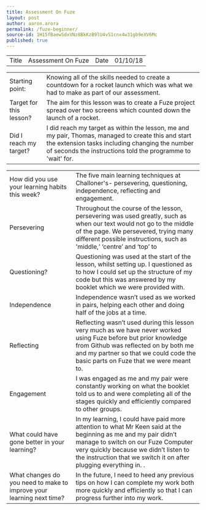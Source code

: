 ```yaml
---
title: Assessment On Fuze
layout: post
author: aaron.arora
permalink: /fuze-beginner/
source-id: 1H15fBaewSdxVNz8BkKzB9lU4vS1cnx4w31gb9eXV6Mc
published: true
---
```

<table>
  <tr>
    <td>Title</td>
    <td>Assessment On Fuze</td>
    <td>Date</td>
    <td>01/10/18</td>
  </tr>
</table>


<table>
  <tr>
    <td>Starting point:</td>
    <td>Knowing all of the skills needed to create a countdown for a rocket launch which was what we had to make as part of our assessment. </td>
  </tr>
  <tr>
    <td>Target for this lesson?</td>
    <td>The aim for this lesson was to create a Fuze project spread over two screens which counted down the launch of a rocket. </td>
  </tr>
  <tr>
    <td>Did I reach my target? </td>
    <td>I did reach my target as within the lesson, me and my pair, Thomas, managed to create this and start the extension tasks including changing the number of seconds the instructions told the programme to 'wait' for. </td>
  </tr>
</table>


<table>
  <tr>
    <td>How did you use your learning habits this week?</td>
    <td>The five main learning techniques at Challoner's- persevering, questioning, independence, reflecting and engagement.
</td>
  </tr>
  <tr>
    <td>Persevering</td>
    <td>Throughout the course of the lesson, persevering was used greatly, such as when our text would not go to the middle of the page. We persevered, trying many different possible instructions, such as 'middle,’ ‘centre’ and ‘top’ to </td>
  </tr>
  <tr>
    <td>Questioning?</td>
    <td>Questioning was used at the start of the lesson, whilst setting up. I questioned as to how I could set up the structure of my code but this was answered by my booklet which we were provided with. </td>
  </tr>
  <tr>
    <td>Independence</td>
    <td>Independence wasn’t used as we worked in pairs, helping each other and doing half of the jobs at a time. </td>
  </tr>
  <tr>
    <td>Reflecting</td>
    <td>Reflecting wasn’t used during this lesson very much as we have never worked using Fuze before but prior knowledge from Github was reflected on by both me and my partner so that we could code the basic parts on Fuze that we were meant to. </td>
  </tr>
  <tr>
    <td>Engagement</td>
    <td>I was engaged as me and my pair were constantly working on what the booklet told us to and were completing all of the stages quickly and efficiently compared to other groups. </td>
  </tr>
  <tr>
    <td>What could have gone better in your learning?</td>
    <td>In my learning, I could have paid more attention to what Mr Keen said at the beginning as me and my pair didn’t manage to switch on our Fuze Computer very quickly because we didn’t listen to the instruction that we switch it on after plugging everything in. . </td>
  </tr>
  <tr>
    <td>What changes do you need to make to improve your learning next time?</td>
    <td>In the future, I need to heed any previous tips on how I can complete my work both more quickly and efficiently so that I can progress further into my work. </td>
  </tr>
</table>


